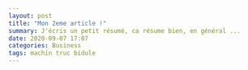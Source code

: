 ```yaml
---
layout: post
title: "Mon 2eme article !"
summary: J'écris un petit résumé, ca résume bien, en général ...
date: 2020-09-07 17:07
categories: Business
tags: machin truc bidule
---
```

